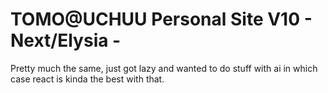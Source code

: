 # TOMO@UCHUU Personal Site V10 - Next/Elysia -

Pretty much the same, just got lazy and wanted to do stuff with ai in which case react is kinda the best with that.
